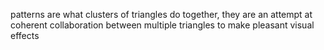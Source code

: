 patterns are what clusters of triangles do together,
they are an attempt at coherent collaboration between
multiple triangles to make pleasant visual effects